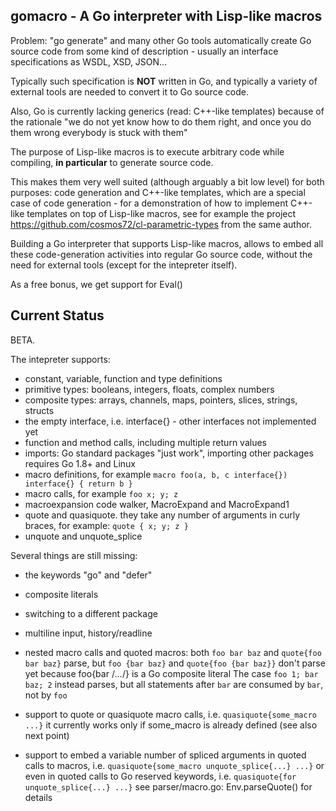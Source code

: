 ## gomacro - A Go interpreter with Lisp-like macros

Problem: "go generate" and many other Go tools automatically create
Go source code from some kind of description - usually an interface
specifications as WSDL, XSD, JSON...

Typically such specification is **NOT** written in Go, and typically
a variety of external tools are needed to convert it to Go source code.

Also, Go is currently lacking generics (read: C++-like templates)
because of the rationale "we do not yet know how to do them right,
and once you do them wrong everybody is stuck with them"

The purpose of Lisp-like macros is to execute arbitrary code
while compiling, **in particular** to generate source code.

This makes them very well suited (although arguably a bit low level)
for both purposes: code generation and C++-like templates, which
are a special case of code generation - for a demonstration of how
to implement C++-like templates on top of Lisp-like macros,
see for example the project https://github.com/cosmos72/cl-parametric-types
from the same author.

Building a Go interpreter that supports Lisp-like macros,
allows to embed all these code-generation activities
into regular Go source code, without the need for external tools
(except for the intepreter itself).

As a free bonus, we get support for Eval()

## Current Status

BETA.

The intepreter supports:
* constant, variable, function and type definitions
* primitive types: booleans, integers, floats, complex numbers
* composite types: arrays, channels, maps, pointers, slices, strings, structs
* the empty interface, i.e. interface{} - other interfaces not implemented yet
* function and method calls, including multiple return values
* imports: Go standard packages "just work", importing other packages requires Go 1.8+ and Linux
* macro definitions, for example `macro foo(a, b, c interface{}) interface{} { return b }`
* macro calls, for example `foo x; y; z`
* macroexpansion code walker, MacroExpand and MacroExpand1
* quote and quasiquote. they take any number of arguments in curly braces, for example:
  `quote { x; y; z }`
* unquote and unquote_splice

Several things are still missing:
* the keywords "go" and "defer"
* composite literals
* switching to a different package
* multiline input, history/readline
* nested macro calls and quoted macros:
  both `foo bar baz` and `quote{foo bar baz}` parse,
  but `foo {bar baz}` and `quote{foo {bar baz}}` don't parse yet
  because foo{bar /*...*/} is a Go composite literal
  The case `foo 1; bar baz; 2` instead parses, but
  all statements after `bar` are consumed by `bar`, not by `foo`

* support to quote or quasiquote macro calls, i.e. `quasiquote{some_macro ...}`
  it currently works only if some_macro is already defined (see also next point)

* support to embed a variable number of spliced arguments in quoted calls to macros, i.e.
    `quasiquote{some_macro unquote_splice{...} ...}`
  or even in quoted calls to Go reserved keywords, i.e.
	`quasiquote{for unquote_splice{...} ...}`
  see parser/macro.go: Env.parseQuote() for details
